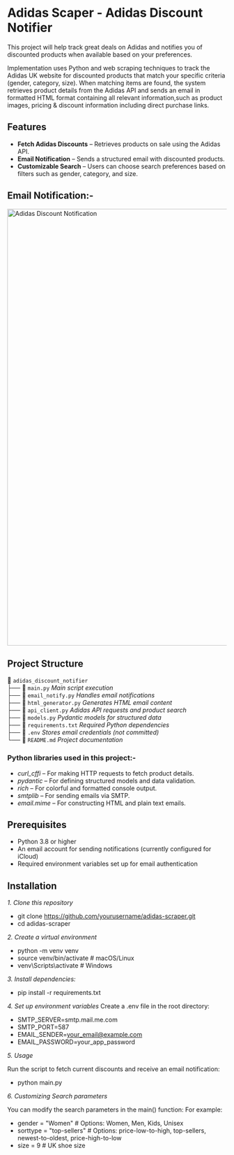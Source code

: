 #  Adidas Scaper - Adidas Discount Notifier

This project will help track great deals on Adidas and notifies you of discounted products when available based on your preferences. 

Implementation uses Python and web scraping techniques to track the Adidas UK website for discounted products that match your specific criteria (gender, category, size). When matching items are found, the system retrieves product details from the Adidas API and sends an email in formatted HTML format containing all relevant information,such as product images, pricing & discount information including direct purchase links. 

## Features

-  **Fetch Adidas Discounts** – Retrieves products on sale using the Adidas API.
-  **Email Notification** – Sends a structured email with discounted products.
-  **Customizable Search** – Users can choose search preferences based on filters such as gender, category, and size.

## Email Notification:-
<img width="1000" alt="Adidas Discount Notification" src="https://github.com/user-attachments/assets/55070a0a-a5e1-43dc-8daa-a3bed4c422fb" />


## Project Structure
📂 `adidas_discount_notifier`  
├── 📄 `main.py`              *Main script execution*  
├── 📄 `email_notify.py`      *Handles email notifications*  
├── 📄 `html_generator.py`    *Generates HTML email content*  
├── 📄 `api_client.py`        *Adidas API requests and product search*  
├── 📄 `models.py`            *Pydantic models for structured data*  
├── 📄 `requirements.txt`     *Required Python dependencies*  
├── 📄 `.env`                 *Stores email credentials (not committed)*  
└── 📄 `README.md`            *Project documentation*


### Python libraries used in this project:-

  -  *curl_cffi* – For making HTTP requests to fetch product details.
  -  *pydantic* – For defining structured models and data validation.
  -  *rich* – For colorful and formatted console output.
  -  *smtplib* – For sending emails via SMTP.
  -  *email.mime* – For constructing HTML and plain text emails.
    


## Prerequisites

-  Python 3.8 or higher
-  An email account for sending notifications (currently configured for iCloud)
-  Required environment variables set up for email authentication

## Installation

*1.  Clone this repository*

-  git clone https://github.com/yourusername/adidas-scraper.git
-  cd adidas-scraper

*2.  Create a virtual environment*

-  python -m venv venv
-  source venv/bin/activate  # macOS/Linux
-  venv\Scripts\activate     # Windows

*3.  Install dependencies:*

-  pip install -r requirements.txt


*4. Set up environment variables*
Create a .env file in the root directory:

-  SMTP_SERVER=smtp.mail.me.com
-  SMTP_PORT=587
-  EMAIL_SENDER=your_email@example.com
-  EMAIL_PASSWORD=your_app_password

*5.  Usage*

Run the script to fetch current discounts and receive an email notification:
-  python main.py

*6.  Customizing Search parameters*

You can modify the search parameters in the main() function:
For example:
-  gender = "Women"          # Options: Women, Men, Kids, Unisex
-  sorttype = "top-sellers"  # Options: price-low-to-high, top-sellers, newest-to-oldest, price-high-to-low
-  size = 9 # UK shoe size



